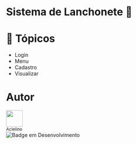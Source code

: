 <h1> Sistema de Lanchonete 🌭</h1>
 
# 📍 Tópicos


 * Login
 * Menu
 * Cadastro
 * Visualizar

 # Autor


[<img src="https://avatars.githubusercontent.com/u/13538814?v=4" width=45><br><sub> Aclelino </sub>](https://www.github.com/aclelino)
<br>
![Badge em Desenvolvimento](http://img.shields.io/static/v1?label=STATUS&message=EM%20DESENVOLVIMENTO&color=GREEN&style=for-the-badge)
